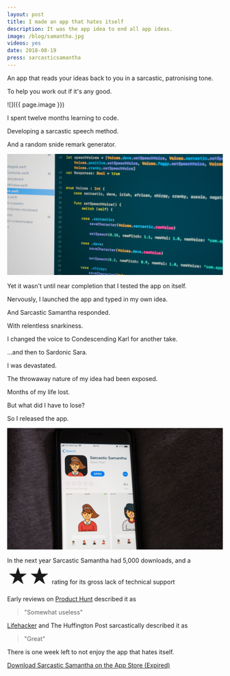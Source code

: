```yaml
---
layout: post
title: I made an app that hates itself
description: It was the app idea to end all app ideas.
image: /blog/samantha.jpg
videos: yes
date: 2018-08-19
press: sarcasticsamantha
---
```


An app that reads your ideas back to you in a sarcastic, patronising tone.

To help you work out if it's any good.

![]({{ page.image }})

I spent twelve months learning to code.

Developing a sarcastic speech method.

And a random snide remark generator.

![](/blog/samantha-2.jpg)

Yet it wasn't until near completion that I tested the app on itself.

Nervously, I launched the app and typed in my own idea.

And Sarcastic Samantha responded.

With relentless snarkiness.

<div class="youtube-player" data-id="zK6vwxjbllg" data-thumb="/blog/SS-Sam.png"></div>

I changed the voice to Condescending Karl for another take.

<div class="youtube-player" data-id="-TzytzYOWHI" data-thumb="/blog/SS-Karl.png"></div>

…and then to Sardonic Sara.

<div class="youtube-player" data-id="Uc06a6f9fAU" data-thumb="/blog/SS-Karen.png"></div>

I was devastated.

The throwaway nature of my idea had been exposed.

Months of my life lost.

But what did I have to lose?

So I released the app.

![](/blog/samantha-3.jpg)

In the next year Sarcastic Samantha had 5,000 downloads, and a <span style="font-size:3rem;">★★</span> rating for its gross lack of technical support

Early reviews on [Product Hunt](https://www.producthunt.com/posts/sarcastic-samantha) described it as

> "Somewhat useless"

[Lifehacker](https://lifehacker.com/ios-sarcastic-samantha-privately-mocks-things-with-you-1818822777) and The Huffington Post sarcastically described it as

> "Great"

There is one week left to not enjoy the app that hates itself.

[Download Sarcastic Samantha on the App Store (Expired)]()
